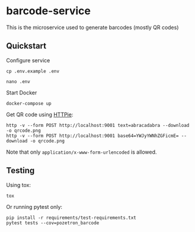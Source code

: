 # barcode-service

This is the microservice used to generate barcodes (mostly QR codes)

## Quickstart

Configure service

    cp .env.example .env

    nano .env

Start Docker

    docker-compose up

Get QR code using [HTTPie](https://httpie.org/):

    http -v --form POST http://localhost:9001 text=abracadabra --download -o qrcode.png
    http -v --form POST http://localhost:9001 base64=YWJyYWNhZGFicmE= --download -o qrcode.png

Note that only `application/x-www-form-urlencoded` is allowed.

## Testing

Using tox:

    tox

Or running pytest only:

    pip install -r requirements/test-requirements.txt
    pytest tests --cov=pozetron_barcode
